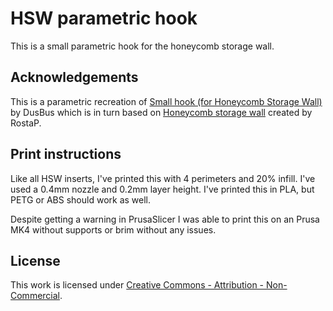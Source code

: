 # HSW parametric hook

This is a small parametric hook for the honeycomb storage wall.

## Acknowledgements

This is a parametric recreation of [Small hook (for Honeycomb Storage Wall)](https://www.printables.com/model/259531-small-hook-for-honeycomb-storage-wall) by DusBus which is in turn based on [Honeycomb storage wall](https://www.printables.com/model/152592-honeycomb-storage-wall) created by RostaP.

## Print instructions

Like all HSW inserts, I've printed this with 4 perimeters and 20% infill. I've used a 0.4mm nozzle and 0.2mm layer height. I've printed this in PLA, but PETG or ABS should work as well.

Despite getting a warning in PrusaSlicer I was able to print this on an Prusa MK4 without supports or brim without any issues.

## License

This work is licensed under [Creative Commons - Attribution - Non-Commercial](http://creativecommons.org/licenses/by-nc/4.0/).